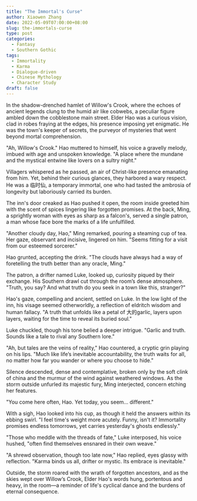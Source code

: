 ```yaml
---
title: "The Immortal's Curse"
author: Xiaowen Zhang
date: 2022-05-09T07:00:00+08:00
slug: the-immortals-curse
type: post
categories:
  - Fantasy
  - Southern Gothic
tags:
  - Immortality
  - Karma
  - Dialogue-driven
  - Chinese Mythology
  - Character Study
draft: false
---
```


In the shadow-drenched hamlet of Willow's Crook, where the echoes of ancient legends clung to the humid air like cobwebs, a peculiar figure ambled down the cobblestone main street. Elder Hao was a curious vision, clad in robes fraying at the edges, his presence imposing yet enigmatic. He was the town's keeper of secrets, the purveyor of mysteries that went beyond mortal comprehension.

"Ah, Willow's Crook." Hao muttered to himself, his voice a gravelly melody, imbued with age and unspoken knowledge. "A place where the mundane and the mystical entwine like lovers on a sultry night."

Villagers whispered as he passed, an air of Christ-like presence emanating from him. Yet, behind their curious glances, they harbored a wary respect. He was a 临时仙, a temporary immortal, one who had tasted the ambrosia of longevity but laboriously carried its burden.

The inn's door creaked as Hao pushed it open, the room inside greeted him with the scent of spices lingering like forgotten promises. At the back, Ming, a sprightly woman with eyes as sharp as a falcon's, served a single patron, a man whose face bore the marks of a life unfulfilled.

"Another cloudy day, Hao," Ming remarked, pouring a steaming cup of tea. Her gaze, observant and incisive, lingered on him. "Seems fitting for a visit from our esteemed sorcerer."

Hao grunted, accepting the drink. "The clouds have always had a way of foretelling the truth better than any oracle, Ming."

The patron, a drifter named Luke, looked up, curiosity piqued by their exchange. His Southern drawl cut through the room’s dense atmosphere. "Truth, you say? And what truth do you seek in a town like this, stranger?"

Hao's gaze, compelling and ancient, settled on Luke. In the low light of the inn, his visage seemed otherworldly, a reflection of eldritch wisdom and human fallacy. "A truth that unfolds like a petal of 大的garlic, layers upon layers, waiting for the time to reveal its buried soul."

Luke chuckled, though his tone belied a deeper intrigue. "Garlic and truth. Sounds like a tale to rival any Southern lore."

"Ah, but tales are the veins of reality," Hao countered, a cryptic grin playing on his lips. "Much like life’s inevitable accountability, the truth waits for all, no matter how far you wander or where you choose to hide."

Silence descended, dense and contemplative, broken only by the soft clink of china and the murmur of the wind against weathered windows. As the storm outside unfurled its majestic fury, Ming interjected, concern etching her features.

"You come here often, Hao. Yet today, you seem... different."

With a sigh, Hao looked into his cup, as though it held the answers within its ebbing swirl. "I feel time's weight more acutely. Funny, isn't it? Immortality promises endless tomorrows, yet carries yesterday's ghosts endlessly."

"Those who meddle with the threads of fate," Luke interposed, his voice hushed, "often find themselves ensnared in their own weave."

"A shrewd observation, though too late now," Hao replied, eyes glassy with reflection. "Karma binds us all, drifter or mystic. Its embrace is inevitable."

Outside, the storm roared with the wrath of forgotten ancestors, and as the skies wept over Willow’s Crook, Elder Hao's words hung, portentous and heavy, in the room—a reminder of life's cyclical dance and the burdens of eternal consequence.